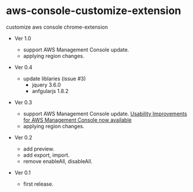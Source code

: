 # aws-console-customize-extension
customize aws console chrome-extension

- Ver 1.0
  - support AWS Management Console update.
  - applying region changes.

- Ver 0.4
  - update liblaries (issue #3)
    - jquery 3.6.0
    - anfgularjs 1.8.2

- Ver 0.3
  - support AWS Management Console update.
    [Usability Improvements for AWS Management Console now available][1]
  - applying region changes.

- Ver 0.2
  - add preview.
  - add export, import.
  - remove enableAll, disableAll.

- Ver 0.1
  - first release.

  [1]:https://aws.amazon.com/about-aws/whats-new/2020/09/usability-improvements-for-aws-management-console-now-available/